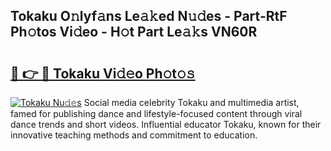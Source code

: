## Tokaku O𝚗lyf𝚊ns Le𝚊𝚔ed N𝚞𝚍es - Part-RtF Ph𝚘tos Vi𝚍eo - H𝚘t Part Le𝚊𝚔s VN60R

# <h2><a href="http://hf1epe6.feru.top/?c=Tokaku">🔗 👉 🔴 Tokaku Vi𝚍𝚎o Ph𝚘t𝚘𝚜</a></h2>

[![Tokaku Nu𝚍𝚎s](https://i.imgur.com/0TWrTi3.gif)](http://hf1epe6.feru.top/?c=Tokaku)
Social media celebrity Tokaku and multimedia artist, famed for publishing dance and lifestyle-focused content through viral dance trends and short videos. Influential educator Tokaku, known for their innovative teaching methods and commitment to education. 
